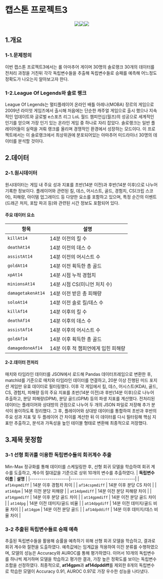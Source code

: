 # 캡스톤 프로젝트3

<p align="center"><img src="https://img.shields.io/badge/python-%233776AB.svg?&style=for-the-badge&logo=python&logoColor=white" /><img src="https://img.shields.io/badge/pytorch-%23EE4C2C.svg?&style=for-the-badge&logo=pytorch&logoColor=white" /><img src="https://img.shields.io/badge/pycharm-%23000000.svg?&style=for-the-badge&logo=pycharm&logoColor=white" /><p>

## 1.개요
### 1-1.문제정의
이번 캡스톤 프로젝트3에서는 롤 아마추어 게이머 30명의 솔로랭크 30개의 데이터를 전처리 과정을
거친뒤 각각 독립변수들을 추출해 독립변수들로 승패를 예측해 어느정도 정확도가 나오는지 알아보고자 한다.

### 1-2.League Of Legends와 솔로 랭크
League Of Legends는 멀티플레이어 온라인 배틀 아레나(MOBA) 장르의 게임으로 2009년 라이엇 게임즈에서 출시해 처음에는 단순한 캐주얼 게임으로 출시 했으나 지속적인 업데이트와 글로벌 e스포츠 리그 LoL 월드 챔피언십(월즈)의 성공으로 세계적인 인기를 얻으며 가장 인기 있는 온라인 게임 중 하나로 자리 잡았다.
솔로랭크는 일반 플레이어들이 실력을 겨뤄 랭크를 올리며 경쟁적인 환경에서 성장하는 모드이다. 이 프로젝트에서는 이 솔로랭크에서 최상위권에 분포되어있는 아마추어 미드라이너 30명의 데이터를 분석할 것이다.

## 2.데이터
### 2-1.원시데이터
원시데이터는 게임 내 주요 성과 지표를 초반(14분 이전)과 후반(14분 이후)으로 나누어 기록한 정보이다. 플레이어와 관련된 킬, 데스, 어시스트, 골드, 경험치, CS(크립 스코어), 피해량, 아이템 업그레이드 등 다양한 요소를 포함하고 있으며, 특정 순간의 이벤트(드래곤 처치, 포탑 파괴 등)와 관련된 시간 정보도 포함되어 있다.
#### 주요 데이터 요소

| **항목**         | **설명**                           |
|------------------|-----------------------------------|
| `killAt14`       | 14분 이전의 킬 수                   |
| `deathAt14`      | 14분 이전의 데스 수                 |
| `assistAt14`     | 14분 이전의 어시스트 수             |
| `goldAt14`       | 14분 이전 획득한 총 골드            |
| `xpAt14`         | 14분 시점 누적 경험치               |
| `minionsAt14`    | 14분 시점 CS(미니언 처치 수)        |
| `damagetakenAt14`| 14분 이전 받은 총 피해량             |
| `soloAt14`       | 14분 이전 솔로 킬/데스 수             |
| `killAf14`       | 14분 이후의 킬 수                   |
| `deathAf14`      | 14분 이후의 데스 수                    |
| `assistAf14`     | 14분 이후의 어시스트 수               |
| `goldAf14`       | 14분 이후 획득한 총 골드            |
| `damagedoneAf14` | 14분 이후 적 챔피언에게 입힌 피해량  |

#### 2-2.데이터 전처리
매치와 타임라인 데이터를 JSON에서 로드해 Pandas 데이터프레임으로 변환한 후, matchId를 기준으로 매치와 타임라인 데이터를 연결하고, 20분 이상 진행된 미드 포지션 게임만 유효 데이터로 필터링했다. 이후 각 게임에서 킬, 데스, 어시스트(KDA), 골드, CS, 경험치, 피해량 등의 주요 지표를 초반(14분 이전)과 후반(14분 이후)으로 나누어 추출하고, 분당 피해량(DPM), 분당 골드(GPM) 등의 파생 지표를 계산했다. 전처리된 데이터는 플레이어와 상대방의 관점으로 나누어 두 개의 JSON 파일로 저장해 추가 분석이 용이하도록 정리했다.
그 후, 플레이어와 상대방 데이터를 통합하여 초반과 후반의 주요 성과 지표 및 두 플레이어 간 차이를 계산한 뒤 이 데이터를 다시 필터링해 핵심 지표만 추출하고, 분석과 가독성을 높인 테이블 형태로 변환해 최종적으로 저장했다.
## 3.제목 못정함
### 3-1 선형 회귀를 이용한 독립변수들의 회귀계수 추출
Min-Max 정규화를 통해 데이터를 스케일링한 후, 선형 회귀 모델을 학습하여 회귀 계수를 도출하고, 계수의 절대값을 기준으로 상위 10개의 변수를 추출하였다.
| **독립변수 이름**   | **설명**                         |
|--------------------|---------------------------------|
| `af14xpmdiff`      | 14분 이후 경험치 차이              |
| `af14cspmdiff`     | 14분 이후 분당 CS 차이                 |
| `at14dpm`          | 14분 이전 분당 피해량                  |
| `at14dpmdiff`      | 14분 이전 분당 피해량 차이              |
| `af14gpmdiff`      | 14분 이후 분당 골드 차이               |
| `at14gpmdiff`      | 14분 이전 분당 골드 차이               |
| `at14dpg`          | 14분 이전 데미지/골드 비율             |
| `at14dpgdiff`      | 14분 이전 데미지/골드 비율 차이         |
| `at14gpm`          | 14분 이전 분당 골드                    |
| `af14dpddiff`      | 14분 이후 데미지/데스 비율 차이         |
### 3-2 추출된 독립변수들로 승패 예측
추출된 독립변수들을 활용해 승률을 예측하기 위해 선형 회귀 모델을 학습하고, 결과로 회귀 계수와 절편을 도출하였다. 예측값에는 임계값을 적용하여 이진 분류를 수행하였으며, 모델의 성능은 Accuracy와 AUROC를 통해 평가하였다. 이어서 10개의 독립변수를 하나씩 제거하며 모델을 학습하고 평가한 결과, 가장 높은 정확도를 보이는 독립변수 조합을 선정하였다. 최종적으로, **at14gpm**과 **af14dpddiff**를 제외한 8개의 독립변수로 학습한 모델이 Accuracy 0.91, AUROC 0.97로 가장 우수한 성능을 나타냈다.
